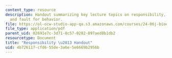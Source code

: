 ```yaml
---
content_type: resource
description: Handout summarizing key lecture topics on responsibility, levels of risk,
  and fault for behavior.
file: https://ol-ocw-studio-app-qa.s3.amazonaws.com/courses/24-06j-bioethics-spring-2009/4b726117cfd655de3a6e5e6669b2956b_MIT24_06Js09_handout25.pdf
file_type: application/pdf
parent_uid: 02691e7c-3d71-8c57-0282-897aed8b1db2
resourcetype: Document
title: "Responsibility \u2013 Handout"
uid: 4b726117-cfd6-55de-3a6e-5e6669b2956b
---
```

